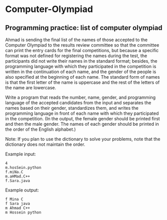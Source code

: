 # Computer-Olympiad
## Programming practice: list of computer olympiad

Ahmad is sending the final list of the names of those accepted to the Computer Olympiad to the results review committee so that the committee can print the entry cards for the final competitions, but because a specific format was not defined for registering the names during the test, the participants did not write their names in the standard format; besides, the programming language with which they participated in the competition is written in the continuation of each name, and the gender of the people is also specified at the beginning of each name. The standard form of names is that the first letter of the name is uppercase and the rest of the letters of the name are lowercase. 

Write a program that reads the number, name, gender, and programming language of the accepted candidates from the input and separates the names based on their gender, standardizes them, and writes the programming language in front of each name with which they participated in the competition. (In the output, the female gender should be printed first and then the male gender. The names of each gender should be printed in the order of the English alphabet.)

Note: If you plan to use the dictionary to solve your problems, note that the dictionary does not maintain the order.

Example input:
```
4  
m.hosSein.python  
f.miNa.C  
m.aHMad.C++  
f.Sara.java
```
Example output:
```
f Mina C  
f Sara java  
m Ahmad C++  
m Hossein python
```
